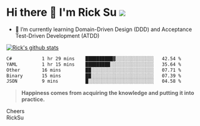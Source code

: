 # Hi there 👋 I'm Rick Su ![](https://komarev.com/ghpvc/?username=ricksu978)
<!--
**ricksu978/ricksu978** is a ✨ _special_ ✨ repository because its `README.md` (this file) appears on your GitHub profile.

Here are some ideas to get you started:

- 🔭 I’m currently working on ...
-->
- 🌱 I’m currently learning Domain-Driven Design (DDD) and Acceptance Test-Driven Development (ATDD)
<!--
- 👯 I’m looking to collaborate on ...
- 🤔 I’m looking for help with ...
- 💬 Ask me about ...
- 📫 How to reach me: ...
- 😄 Pronouns: ...
- ⚡ Fun fact: ...
-->
[![Rick's github stats](https://github-readme-stats.vercel.app/api?username=ricksu978&theme=dark)](https://github.com/ricksu978/ricksu978)

<!--START_SECTION:waka-->

```txt
C#           1 hr 29 mins    ██████████▓░░░░░░░░░░░░░░   42.54 %
YAML         1 hr 15 mins    █████████░░░░░░░░░░░░░░░░   35.64 %
Other        16 mins         ██░░░░░░░░░░░░░░░░░░░░░░░   07.71 %
Binary       15 mins         ██░░░░░░░░░░░░░░░░░░░░░░░   07.39 %
JSON         9 mins          █░░░░░░░░░░░░░░░░░░░░░░░░   04.58 %
```

<!--END_SECTION:waka-->

> **Happiness comes from acquiring the knowledge and putting it into practice.**

Cheers  
RickSu 
